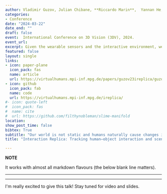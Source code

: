 ```yaml
---
author: Vladimir Guzov, Julian Chibane, **Riccardo Marin**,  Yannan He, Yunus Saracoglu, Torsten Sattler, Gerard Pons-Moll
categories:
- Conference
date: "2024-03-22"
date_end: ""
draft: false
event:  International Conference on 3D Vision (3DV), 2024.
event_url: 
excerpt: Given the wearable sensors and the interactive environment, we want to estimate human and object positions and achieve visually plausible results.
featured: false
layout: single
links:
- icon: paper-plane
  icon_pack: fas
  name: article
  url: https://virtualhumans.mpi-inf.mpg.de/papers/guzov23ireplica/guzov23ireplica.pdf
- icon: github
  icon_pack: fab
  name: code
  url: https://virtualhumans.mpi-inf.mpg.de/ireplica/
#- icon: quote-left
#  icon_pack: fas
#  name: cite
#  url: https://github.com/filthynobleman/slime-manifold
location: 
show_post_time: false
bibtex: True
subtitle: "Our world is not static and humans naturally cause changes in their environments through interactions, e.g., opening doors or moving furniture. Modeling changes caused by humans is essential for building digital twins, e.g., in the context of shared physical-virtual spaces (metaverses) and robotics. In order for widespread adoption of such emerging applications, the sensor setup used to capture the interactions needs to be inexpensive and easy-to-use for non-expert users. I.e., interactions should be captured and modeled by simple ego-centric sensors such as a combination of cameras and IMU sensors, not relying on any external cameras or object trackers. Yet, to the best of our knowledge, no work tackling the challenging problem of modeling human-scene interactions via such an ego-centric sensor setup exists. This paper closes this gap in the literature by developing a novel approach that combines visual localization of humans in the scene with contact-based reasoning about human-scene interactions from IMU data. Interestingly, we can show that even without visual observations of the interactions, human-scene contacts and interactions can be realistically predicted from human pose sequences. Our method, iReplica (Interaction Replica), is an essential first step towards the egocentric capture of human interactions and modeling of dynamic scenes, which is required for future AR/VR applications in immersive virtual universes and for training machines to behave like humans."
title: "Interaction Replica: Tracking human–object interaction and scene changes from human motion"

---
```

**NOTE**

It works with almost all markdown flavours (the below blank line matters).

---
---

I'm really excited to give this talk! Stay tuned for video and slides.
